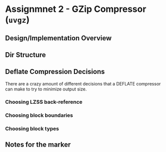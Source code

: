 # Assignmnet 2 - GZip Compressor (`uvgz`)

## Design/Implementation Overview
<!-- TODO -->

## Dir Structure
<!-- TODO -->

## Deflate Compression Decisions
There are a crazy amount of different decisions that a DEFLATE compressor can make to try to minimize output size.

<!-- TODO -->

### Choosing LZSS back-reference
<!-- TODO -->

### Choosing block boundaries
<!-- TODO -->

### Choosing block types
<!-- TODO -->

## Notes for the marker
<!-- TODO -->